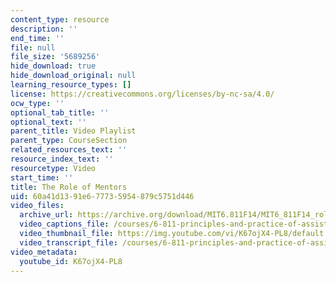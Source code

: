 ```yaml
---
content_type: resource
description: ''
end_time: ''
file: null
file_size: '5689256'
hide_download: true
hide_download_original: null
learning_resource_types: []
license: https://creativecommons.org/licenses/by-nc-sa/4.0/
ocw_type: ''
optional_tab_title: ''
optional_text: ''
parent_title: Video Playlist
parent_type: CourseSection
related_resources_text: ''
resource_index_text: ''
resourcetype: Video
start_time: ''
title: The Role of Mentors
uid: 60a41d13-91e6-7773-5954-879c5751d446
video_files:
  archive_url: https://archive.org/download/MIT6.811F14/MIT6_811F14_role_of_mentors_300k.mp4
  video_captions_file: /courses/6-811-principles-and-practice-of-assistive-technology-fall-2014/a28f8f2536a7596683a4c7add69fc577_K67ojX4-PL8.vtt
  video_thumbnail_file: https://img.youtube.com/vi/K67ojX4-PL8/default.jpg
  video_transcript_file: /courses/6-811-principles-and-practice-of-assistive-technology-fall-2014/3ae1bf25d3237db87c6f1e69a980df00_K67ojX4-PL8.pdf
video_metadata:
  youtube_id: K67ojX4-PL8
---
```

